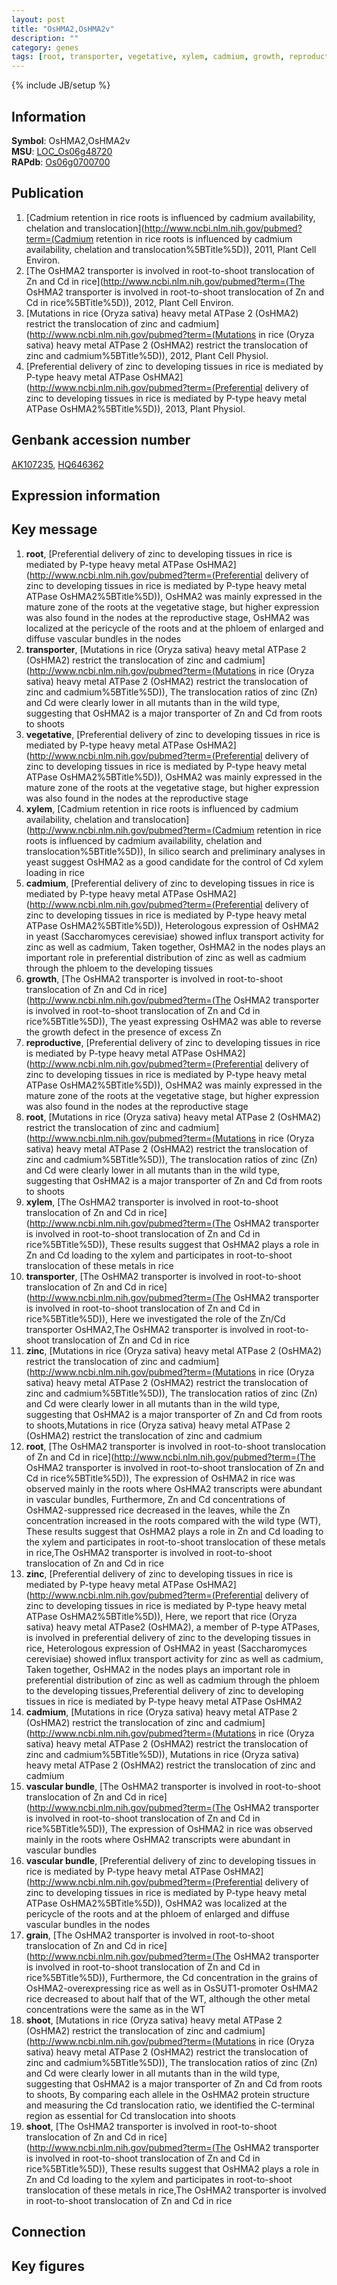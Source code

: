 ```yaml
---
layout: post
title: "OsHMA2,OsHMA2v"
description: ""
category: genes
tags: [root, transporter, vegetative, xylem, cadmium, growth, reproductive, zinc, vascular bundle, grain, shoot, Gene]
---
```

{% include JB/setup %}

## Information
__Symbol__: OsHMA2,OsHMA2v  
__MSU__: [LOC_Os06g48720](http://rice.plantbiology.msu.edu/cgi-bin/ORF_infopage.cgi?orf=LOC_Os06g48720)  
__RAPdb__: [Os06g0700700](http://rapdb.dna.affrc.go.jp/viewer/gbrowse_details/irgsp1?name=Os06g0700700)  

## Publication
1. [Cadmium retention in rice roots is influenced by cadmium availability, chelation and translocation](http://www.ncbi.nlm.nih.gov/pubmed?term=(Cadmium retention in rice roots is influenced by cadmium availability, chelation and translocation%5BTitle%5D)), 2011, Plant Cell Environ.
2. [The OsHMA2 transporter is involved in root-to-shoot translocation of Zn and Cd in rice](http://www.ncbi.nlm.nih.gov/pubmed?term=(The OsHMA2 transporter is involved in root-to-shoot translocation of Zn and Cd in rice%5BTitle%5D)), 2012, Plant Cell Environ.
3. [Mutations in rice (Oryza sativa) heavy metal ATPase 2 (OsHMA2) restrict the translocation of zinc and cadmium](http://www.ncbi.nlm.nih.gov/pubmed?term=(Mutations in rice (Oryza sativa) heavy metal ATPase 2 (OsHMA2) restrict the translocation of zinc and cadmium%5BTitle%5D)), 2012, Plant Cell Physiol.
4. [Preferential delivery of zinc to developing tissues in rice is mediated by P-type heavy metal ATPase OsHMA2](http://www.ncbi.nlm.nih.gov/pubmed?term=(Preferential delivery of zinc to developing tissues in rice is mediated by P-type heavy metal ATPase OsHMA2%5BTitle%5D)), 2013, Plant Physiol.

## Genbank accession number
[AK107235](http://www.ncbi.nlm.nih.gov/nuccore/AK107235), [HQ646362](http://www.ncbi.nlm.nih.gov/nuccore/HQ646362)

## Expression information

## Key message
1. __root__, [Preferential delivery of zinc to developing tissues in rice is mediated by P-type heavy metal ATPase OsHMA2](http://www.ncbi.nlm.nih.gov/pubmed?term=(Preferential delivery of zinc to developing tissues in rice is mediated by P-type heavy metal ATPase OsHMA2%5BTitle%5D)),  OsHMA2 was mainly expressed in the mature zone of the roots at the vegetative stage, but higher expression was also found in the nodes at the reproductive stage, OsHMA2 was localized at the pericycle of the roots and at the phloem of enlarged and diffuse vascular bundles in the nodes
2. __transporter__, [Mutations in rice (Oryza sativa) heavy metal ATPase 2 (OsHMA2) restrict the translocation of zinc and cadmium](http://www.ncbi.nlm.nih.gov/pubmed?term=(Mutations in rice (Oryza sativa) heavy metal ATPase 2 (OsHMA2) restrict the translocation of zinc and cadmium%5BTitle%5D)),  The translocation ratios of zinc (Zn) and Cd were clearly lower in all mutants than in the wild type, suggesting that OsHMA2 is a major transporter of Zn and Cd from roots to shoots
3. __vegetative__, [Preferential delivery of zinc to developing tissues in rice is mediated by P-type heavy metal ATPase OsHMA2](http://www.ncbi.nlm.nih.gov/pubmed?term=(Preferential delivery of zinc to developing tissues in rice is mediated by P-type heavy metal ATPase OsHMA2%5BTitle%5D)),  OsHMA2 was mainly expressed in the mature zone of the roots at the vegetative stage, but higher expression was also found in the nodes at the reproductive stage
4. __xylem__, [Cadmium retention in rice roots is influenced by cadmium availability, chelation and translocation](http://www.ncbi.nlm.nih.gov/pubmed?term=(Cadmium retention in rice roots is influenced by cadmium availability, chelation and translocation%5BTitle%5D)),  In silico search and preliminary analyses in yeast suggest OsHMA2 as a good candidate for the control of Cd xylem loading in rice
5. __cadmium__, [Preferential delivery of zinc to developing tissues in rice is mediated by P-type heavy metal ATPase OsHMA2](http://www.ncbi.nlm.nih.gov/pubmed?term=(Preferential delivery of zinc to developing tissues in rice is mediated by P-type heavy metal ATPase OsHMA2%5BTitle%5D)),  Heterologous expression of OsHMA2 in yeast (Saccharomyces cerevisiae) showed influx transport activity for zinc as well as cadmium, Taken together, OsHMA2 in the nodes plays an important role in preferential distribution of zinc as well as cadmium through the phloem to the developing tissues
6. __growth__, [The OsHMA2 transporter is involved in root-to-shoot translocation of Zn and Cd in rice](http://www.ncbi.nlm.nih.gov/pubmed?term=(The OsHMA2 transporter is involved in root-to-shoot translocation of Zn and Cd in rice%5BTitle%5D)),  The yeast expressing OsHMA2 was able to reverse the growth defect in the presence of excess Zn
7. __reproductive__, [Preferential delivery of zinc to developing tissues in rice is mediated by P-type heavy metal ATPase OsHMA2](http://www.ncbi.nlm.nih.gov/pubmed?term=(Preferential delivery of zinc to developing tissues in rice is mediated by P-type heavy metal ATPase OsHMA2%5BTitle%5D)),  OsHMA2 was mainly expressed in the mature zone of the roots at the vegetative stage, but higher expression was also found in the nodes at the reproductive stage
8. __root__, [Mutations in rice (Oryza sativa) heavy metal ATPase 2 (OsHMA2) restrict the translocation of zinc and cadmium](http://www.ncbi.nlm.nih.gov/pubmed?term=(Mutations in rice (Oryza sativa) heavy metal ATPase 2 (OsHMA2) restrict the translocation of zinc and cadmium%5BTitle%5D)),  The translocation ratios of zinc (Zn) and Cd were clearly lower in all mutants than in the wild type, suggesting that OsHMA2 is a major transporter of Zn and Cd from roots to shoots
9. __xylem__, [The OsHMA2 transporter is involved in root-to-shoot translocation of Zn and Cd in rice](http://www.ncbi.nlm.nih.gov/pubmed?term=(The OsHMA2 transporter is involved in root-to-shoot translocation of Zn and Cd in rice%5BTitle%5D)),  These results suggest that OsHMA2 plays a role in Zn and Cd loading to the xylem and participates in root-to-shoot translocation of these metals in rice
10. __transporter__, [The OsHMA2 transporter is involved in root-to-shoot translocation of Zn and Cd in rice](http://www.ncbi.nlm.nih.gov/pubmed?term=(The OsHMA2 transporter is involved in root-to-shoot translocation of Zn and Cd in rice%5BTitle%5D)),  Here we investigated the role of the Zn/Cd transporter OsHMA2,The OsHMA2 transporter is involved in root-to-shoot translocation of Zn and Cd in rice
11. __zinc__, [Mutations in rice (Oryza sativa) heavy metal ATPase 2 (OsHMA2) restrict the translocation of zinc and cadmium](http://www.ncbi.nlm.nih.gov/pubmed?term=(Mutations in rice (Oryza sativa) heavy metal ATPase 2 (OsHMA2) restrict the translocation of zinc and cadmium%5BTitle%5D)),  The translocation ratios of zinc (Zn) and Cd were clearly lower in all mutants than in the wild type, suggesting that OsHMA2 is a major transporter of Zn and Cd from roots to shoots,Mutations in rice (Oryza sativa) heavy metal ATPase 2 (OsHMA2) restrict the translocation of zinc and cadmium
12. __root__, [The OsHMA2 transporter is involved in root-to-shoot translocation of Zn and Cd in rice](http://www.ncbi.nlm.nih.gov/pubmed?term=(The OsHMA2 transporter is involved in root-to-shoot translocation of Zn and Cd in rice%5BTitle%5D)),  The expression of OsHMA2 in rice was observed mainly in the roots where OsHMA2 transcripts were abundant in vascular bundles, Furthermore, Zn and Cd concentrations of OsHMA2-suppressed rice decreased in the leaves, while the Zn concentration increased in the roots compared with the wild type (WT), These results suggest that OsHMA2 plays a role in Zn and Cd loading to the xylem and participates in root-to-shoot translocation of these metals in rice,The OsHMA2 transporter is involved in root-to-shoot translocation of Zn and Cd in rice
13. __zinc__, [Preferential delivery of zinc to developing tissues in rice is mediated by P-type heavy metal ATPase OsHMA2](http://www.ncbi.nlm.nih.gov/pubmed?term=(Preferential delivery of zinc to developing tissues in rice is mediated by P-type heavy metal ATPase OsHMA2%5BTitle%5D)),  Here, we report that rice (Oryza sativa) heavy metal ATPase2 (OsHMA2), a member of P-type ATPases, is involved in preferential delivery of zinc to the developing tissues in rice, Heterologous expression of OsHMA2 in yeast (Saccharomyces cerevisiae) showed influx transport activity for zinc as well as cadmium, Taken together, OsHMA2 in the nodes plays an important role in preferential distribution of zinc as well as cadmium through the phloem to the developing tissues,Preferential delivery of zinc to developing tissues in rice is mediated by P-type heavy metal ATPase OsHMA2
14. __cadmium__, [Mutations in rice (Oryza sativa) heavy metal ATPase 2 (OsHMA2) restrict the translocation of zinc and cadmium](http://www.ncbi.nlm.nih.gov/pubmed?term=(Mutations in rice (Oryza sativa) heavy metal ATPase 2 (OsHMA2) restrict the translocation of zinc and cadmium%5BTitle%5D)), Mutations in rice (Oryza sativa) heavy metal ATPase 2 (OsHMA2) restrict the translocation of zinc and cadmium
15. __vascular bundle__, [The OsHMA2 transporter is involved in root-to-shoot translocation of Zn and Cd in rice](http://www.ncbi.nlm.nih.gov/pubmed?term=(The OsHMA2 transporter is involved in root-to-shoot translocation of Zn and Cd in rice%5BTitle%5D)),  The expression of OsHMA2 in rice was observed mainly in the roots where OsHMA2 transcripts were abundant in vascular bundles
16. __vascular bundle__, [Preferential delivery of zinc to developing tissues in rice is mediated by P-type heavy metal ATPase OsHMA2](http://www.ncbi.nlm.nih.gov/pubmed?term=(Preferential delivery of zinc to developing tissues in rice is mediated by P-type heavy metal ATPase OsHMA2%5BTitle%5D)),  OsHMA2 was localized at the pericycle of the roots and at the phloem of enlarged and diffuse vascular bundles in the nodes
17. __grain__, [The OsHMA2 transporter is involved in root-to-shoot translocation of Zn and Cd in rice](http://www.ncbi.nlm.nih.gov/pubmed?term=(The OsHMA2 transporter is involved in root-to-shoot translocation of Zn and Cd in rice%5BTitle%5D)),  Furthermore, the Cd concentration in the grains of OsHMA2-overexpressing rice as well as in OsSUT1-promoter OsHMA2 rice decreased to about half that of the WT, although the other metal concentrations were the same as in the WT
18. __shoot__, [Mutations in rice (Oryza sativa) heavy metal ATPase 2 (OsHMA2) restrict the translocation of zinc and cadmium](http://www.ncbi.nlm.nih.gov/pubmed?term=(Mutations in rice (Oryza sativa) heavy metal ATPase 2 (OsHMA2) restrict the translocation of zinc and cadmium%5BTitle%5D)),  The translocation ratios of zinc (Zn) and Cd were clearly lower in all mutants than in the wild type, suggesting that OsHMA2 is a major transporter of Zn and Cd from roots to shoots, By comparing each allele in the OsHMA2 protein structure and measuring the Cd translocation ratio, we identified the C-terminal region as essential for Cd translocation into shoots
19. __shoot__, [The OsHMA2 transporter is involved in root-to-shoot translocation of Zn and Cd in rice](http://www.ncbi.nlm.nih.gov/pubmed?term=(The OsHMA2 transporter is involved in root-to-shoot translocation of Zn and Cd in rice%5BTitle%5D)),  These results suggest that OsHMA2 plays a role in Zn and Cd loading to the xylem and participates in root-to-shoot translocation of these metals in rice,The OsHMA2 transporter is involved in root-to-shoot translocation of Zn and Cd in rice

## Connection

## Key figures


